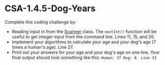 # CSA-1.4.5-Dog-Years

Complete this coding challenge by:
- Reading input in from the [Scanner](https://www.w3schools.com/java/java_user_input.asp) class. The `nextInt()` function will be useful to get integer input from the command line. Lines 11, 15, and 20.
- Implement your algorithms to calculate your age and your dog's age (7 times a human's age). Line 27.
- Print out your answers for your age and your dog's age on one line. Your final output should look something like this: 
`Human: 37 Dog: 8. Line 33`
